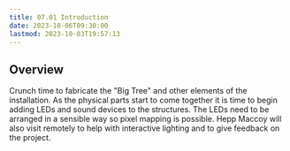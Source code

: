 ```yaml
---
title: 07.01 Introduction
date: 2023-10-06T09:30:00
lastmod: 2023-10-03T19:57:13
---
```


## Overview

Crunch time to fabricate the "Big Tree" and other elements of the installation. As the physical parts start to come together it is time to begin adding LEDs and sound devices to the structures. The LEDs need to be arranged in a sensible way so pixel mapping is possible. Hepp Maccoy will also visit remotely to help with interactive lighting and to give feedback on the project.
